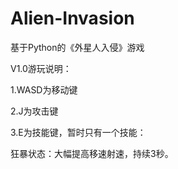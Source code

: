 # Alien-Invasion
基于Python的《外星人入侵》游戏

V1.0游玩说明：

1.WASD为移动键

2.J为攻击键

3.E为技能键，暂时只有一个技能：

  狂暴状态：大幅提高移速射速，持续3秒。
